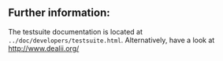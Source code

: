 Further information:
--------------------

The testsuite documentation is located at `../doc/developers/testsuite.html`.
Alternatively, have a look at http://www.dealii.org/
